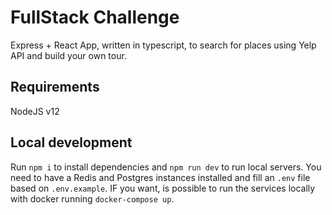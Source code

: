 # FullStack Challenge

Express + React App, written in typescript, to search for places using Yelp API and build your own tour.

## Requirements

NodeJS v12

## Local development

Run `npm i` to install dependencies and `npm run dev` to run local servers. You need to have a Redis and Postgres instances installed and fill an `.env` file based on `.env.example`. IF you want, is possible to run the services locally with docker running `docker-compose up`. 
